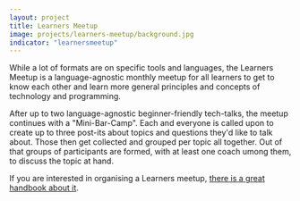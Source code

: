 ```yaml
---
layout: project
title: Learners Meetup
image: projects/learners-meetup/background.jpg
indicator: "learnersmeetup"
---
```


While a lot of formats are on specific tools and languages, the Learners Meetup is a language-agnostic monthly meetup for all learners to get to know each other and learn more general principles and concepts of technology and programming.

After up to two language-agnostic beginner-friendly tech-talks, the meetup continues with a "Mini-Bar-Camp". Each and everyone is called upon to create up to three post-its about topics and questions they'd like to talk about. Those then get collected and grouped per topic all together. Out of that groups of participants are formed, with at least one coach umong them, to discuss the topic at hand.

If you are interested in organising a Learners meetup, [there is a great handbook about it](/handbooks/learners-meetups.html).

